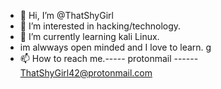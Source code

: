 - 👋 Hi, I’m @ThatShyGirl
- 👀 I’m interested in hacking/technology.
- 🌱 I’m currently learning kali Linux.
- im alwways open minded and I love to learn. g
- 📫 How to reach me.----- protonmail ------ ThatShyGirl42@protonmail.com
<!---
ShannonKirk713/ShannonKirk713 is a ✨ special ✨ repository because its `README.md` (this file) appears on your GitHub profile.
You can click the Preview link to take a look at your changes.
--->
